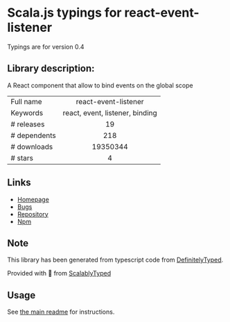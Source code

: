 
# Scala.js typings for react-event-listener

Typings are for version 0.4

## Library description:
A React component that allow to bind events on the global scope

|                    |                 |
| ------------------ | :-------------: |
| Full name          | react-event-listener |
| Keywords           | react, event, listener, binding |
| # releases         | 19 |
| # dependents       | 218 |
| # downloads        | 19350344 |
| # stars            | 4 |

## Links
- [Homepage](https://github.com/oliviertassinari/react-event-listener)
- [Bugs](https://github.com/oliviertassinari/react-event-listener/issues)
- [Repository](https://github.com/oliviertassinari/react-event-listener)
- [Npm](https://www.npmjs.com/package/react-event-listener)
    


## Note
This library has been generated from typescript code from [DefinitelyTyped](https://definitelytyped.org).

Provided with :purple_heart: from [ScalablyTyped](https://github.com/oyvindberg/ScalablyTyped)

## Usage
See [the main readme](../../readme.md) for instructions.



